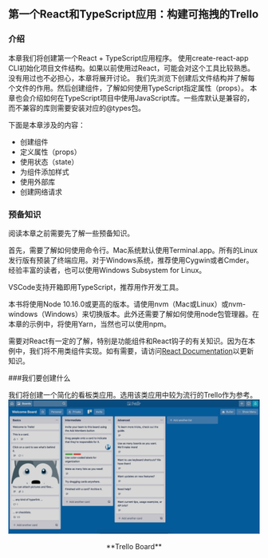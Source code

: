 ## 第一个React和TypeScript应用：构建可拖拽的Trello
### 介绍
本章我们将创建第一个React + TypeScript应用程序。
使用create-react-app CLI初始化项目文件结构。如果以前使用过React，可能会对这个工具比较熟悉。没有用过也不必担心，本章将展开讨论。
我们先浏览下创建后文件结构并了解每个文件的作用。然后创建组件，了解如何使用TypeScript指定属性（props）。
本章也会介绍如何在TypeScript项目中使用JavaScript库。一些库默认是兼容的，而不兼容的库则需要安装对应的@types包。

下面是本章涉及的内容：

* 创建组件
* 定义属性（props）
* 使用状态（state）
* 为组件添加样式
* 使用外部库
* 创建网络请求

### 预备知识

阅读本章之前需要先了解一些预备知识。

首先，需要了解如何使用命令行。Mac系统默认使用Terminal.app。所有的Linux发行版有预装了终端应用。对于Windows系统，推荐使用Cygwin或者Cmder。经验丰富的读者，也可以使用Windows Subsystem for Linux。

VSCode支持开箱即用TypeScript，推荐用作开发工具。

本书将使用Node 10.16.0或更高的版本。请使用nvm（Mac或Linux）或nvm-windows（Windows）来切换版本。此外还需要了解如何使用node包管理器。在本章的示例中，将使用Yarn，当然也可以使用npm。

需要对React有一定的了解，特别是功能组件和React钩子的有关知识。因为在本例中，我们将不用类组件实现。如有需要，请访问[React Documentation](https://reactjs.org/docs/getting-started.html)以更新知识。

###我们要创建什么

我们将创建一个简化的看板类应用。选用该类应用中较为流行的Trello作为参考。
![MacDown Screenshot](./imgs/trello-board.jpg)
<center>**Trello Board**</center>